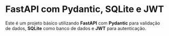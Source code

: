 # FastAPI com Pydantic, SQLite e JWT

Este é um projeto básico utilizando **FastAPI** com **Pydantic** para validação de dados, **SQLite** como banco de dados e **JWT** para autenticação.
